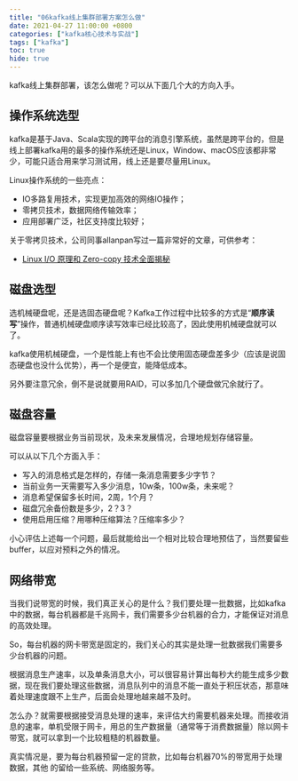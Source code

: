 ```yaml
---
title: "06kafka线上集群部署方案怎么做"
date: 2021-04-27 11:00:00 +0800
categories: ["kafka核心技术与实战"]
tags: ["kafka"]
toc: true
hide: true
---
```


kafka线上集群部署，该怎么做呢？可以从下面几个大的方向入手。

## 操作系统选型

kafka是基于Java、Scala实现的跨平台的消息引擎系统，虽然是跨平台的，但是线上部署kafka用的最多的操作系统还是Linux，Window、macOS应该都非常少，可能只适合用来学习测试用，线上还是要尽量用Linux。

Linux操作系统的一些亮点：

- IO多路复用技术，实现更加高效的网络IO操作；
- 零拷贝技术，数据网络传输效率；
- 应用部署广泛，社区支持度比较好；



关于零拷贝技术，公司同事allanpan写过一篇非常好的文章，可供参考：

- [Linux I/O 原理和 Zero-copy 技术全面揭秘](https://zhuanlan.zhihu.com/p/308054212)



## 磁盘选型

选机械硬盘呢，还是选固态硬盘呢？Kafka工作过程中比较多的方式是“**顺序读写**”操作，普通机械硬盘顺序读写效率已经比较高了，因此使用机械硬盘就可以了。

kafka使用机械硬盘，一个是性能上有也不会比使用固态硬盘差多少（应该是说固态硬盘也没什么优势），再一个是便宜，能降低成本。

另外要注意冗余，倒不是说就要用RAID，可以多加几个硬盘做冗余就行了。



## 磁盘容量

磁盘容量要根据业务当前现状，及未来发展情况，合理地规划存储容量。

可以从以下几个方面入手：

- 写入的消息格式是怎样的，存储一条消息需要多少字节？
- 当前业务一天需要写入多少消息，10w条，100w条，未来呢？
- 消息希望保留多长时间，2周，1个月？
- 磁盘冗余备份数是多少，2？3？
- 使用启用压缩？用哪种压缩算法？压缩率多少？

小心评估上述每一个问题，最后就能给出一个相对比较合理地预估了，当然要留些buffer，以应对预料之外的情况。



## 网络带宽

当我们说带宽的时候，我们真正关心的是什么？我们要处理一批数据，比如kafka中的数据，每台机器都是千兆网卡，我们需要多少台机器的合力，才能保证对消息的高效处理。

So，每台机器的网卡带宽是固定的，我们关心的其实是处理一批数据我们需要多少台机器的问题。

根据消息生产速率，以及单条消息大小，可以很容易计算出每秒大约能生成多少数据，现在我们要处理这些数据，消息队列中的消息不能一直处于积压状态，那意味着处理速度跟不上生产，后面会处理地越来越不及时。

怎么办？就需要根据接受消息处理的速率，来评估大约需要机器来处理。而接收消息的速率，单机受限于网卡，用总的生产数据量（通常等于消费数据量）除以网卡带宽，就可以拿到一个比较粗糙的机器数量。

真实情况是，要为每台机器预留一定的贷款，比如每台机器70%的带宽用于处理数据，其他 的留给一些系统、网络服务等。



